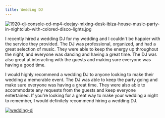 ```yaml
---
title: Wedding DJ
---
```


![1920-dj-console-cd-mp4-deejay-mixing-desk-ibiza-house-music-party-in-nightclub-with-colored-disco-lights.jpg](/1920-dj-console-cd-mp4-deejay-mixing-desk-ibiza-house-music-party-in-nightclub-with-colored-disco-lights.jpg)

I recently hired a wedding DJ for my wedding and I couldn't be happier with the service they provided. The DJ was professional, organized, and had a great selection of music. They were able to keep the energy up throughout the night, and everyone was dancing and having a great time. The DJ was also great at interacting with the guests and making sure everyone was having a good time.

I would highly recommend a wedding DJ to anyone looking to make their wedding a memorable event. The DJ was able to keep the party going and make sure everyone was having a great time. They were also able to accommodate any requests from the guests and keep everyone entertained. If you're looking for a great way to make your wedding a night to remember, I would definitely recommend hiring a wedding DJ.

[![wedding-dj](<https://dabuttonfactory.com/button.png?t=CHECK+SERVICE&f=Noto+Sans-Bold&ts=26&tc=fff&hp=45&vp=20&c=11&bgt=unicolored&bgc=4bd42f>)](<https://londonexpertfinder.com/link>)